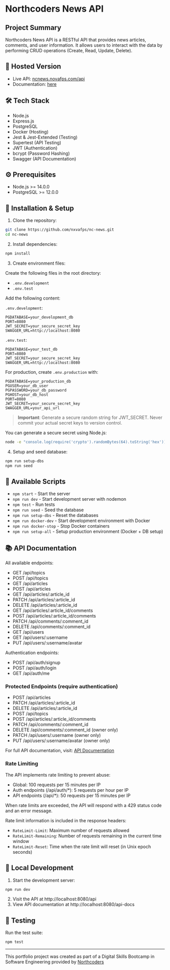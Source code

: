 # Northcoders News API

## Project Summary

Northcoders News API is a RESTful API that provides news articles, comments, and user information. It allows users to interact with the data by performing CRUD operations (Create, Read, Update, Delete).

## 🚀 Hosted Version

- Live API: [ncnews.novafps.com/api](https://ncnews.novafps.com/api)
- Documentation: [here](https://ncnews.novafps.com/api-docs)

## 🛠️ Tech Stack

- Node.js
- Express.js
- PostgreSQL
- Docker (Hosting)
- Jest & Jest-Extended (Testing)
- Supertest (API Testing)
- JWT (Authentication)
- bcrypt (Password Hashing)
- Swagger (API Documentation)

## ⚙️ Prerequisites

- Node.js >= 14.0.0
- PostgreSQL >= 12.0.0

## 🔧 Installation & Setup

1. Clone the repository:

```bash
git clone https://github.com/nxvafps/nc-news.git
cd nc-news
```

2. Install dependencies:

```bash
npm install
```

3. Create environment files:

Create the following files in the root directory:

- `.env.development`
- `.env.test`

Add the following content:

`.env.development`:

```env
PGDATABASE=your_development_db
PORT=8080
JWT_SECRET=your_secure_secret_key
SWAGGER_URL=http://localhost:8080
```

`.env.test`:

```env
PGDATABASE=your_test_db
PORT=8080
JWT_SECRET=your_secure_secret_key
SWAGGER_URL=http://localhost:8080
```

For production, create `.env.production` with:

```env
PGDATABASE=your_production_db
PGUSER=your_db_user
PGPASSWORD=your_db_password
PGHOST=your_db_host
PORT=8080
JWT_SECRET=your_secure_secret_key
SWAGGER_URL=your_api_url
```

> **Important**: Generate a secure random string for JWT_SECRET. Never commit your actual secret keys to version control.

You can generate a secure secret using Node.js:

```bash
node -e "console.log(require('crypto').randomBytes(64).toString('hex'))"
```

4. Setup and seed database:

```bash
npm run setup-dbs
npm run seed
```

## 🚦 Available Scripts

- `npm start` - Start the server
- `npm run dev` - Start development server with nodemon
- `npm test` - Run tests
- `npm run seed` - Seed the database
- `npm run setup-dbs` - Reset the databases
- `npm run docker-dev` - Start development environment with Docker
- `npm run docker-stop` - Stop Docker containers
- `npm run setup-all` - Setup production environment (Docker + DB setup)

## 📚 API Documentation

All available endpoints:

- GET /api/topics
- POST /api/topics
- GET /api/articles
- POST /api/articles
- GET /api/articles/:article_id
- PATCH /api/articles/:article_id
- DELETE /api/articles/:article_id
- GET /api/articles/:article_id/comments
- POST /api/articles/:article_id/comments
- PATCH /api/comments/:comment_id
- DELETE /api/comments/:comment_id
- GET /api/users
- GET /api/users/:username
- PUT /api/users/:username/avatar

Authentication endpoints:

- POST /api/auth/signup
- POST /api/auth/login
- GET /api/auth/me

### Protected Endpoints (require authentication)

- POST /api/articles
- PATCH /api/articles/:article_id
- DELETE /api/articles/:article_id
- POST /api/topics
- POST /api/articles/:article_id/comments
- PATCH /api/comments/:comment_id
- DELETE /api/comments/:comment_id (owner only)
- PATCH /api/users/:username (owner only)
- PUT /api/users/:username/avatar (owner only)

For full API documentation, visit: [API Documentation](http://ncnews.novafps.com/api-docs)

### Rate Limiting

The API implements rate limiting to prevent abuse:

- Global: 100 requests per 15 minutes per IP
- Auth endpoints (/api/auth/\*): 5 requests per hour per IP
- API endpoints (/api/\*): 50 requests per 15 minutes per IP

When rate limits are exceeded, the API will respond with a 429 status code and an error message.

Rate limit information is included in the response headers:

- `RateLimit-Limit`: Maximum number of requests allowed
- `RateLimit-Remaining`: Number of requests remaining in the current time window
- `RateLimit-Reset`: Time when the rate limit will reset (in Unix epoch seconds)

## 🚀 Local Development

1. Start the development server:

```bash
npm run dev
```

2. Visit the API at http://localhost:8080/api
3. View API documentation at http://localhost:8080/api-docs

## 🧪 Testing

Run the test suite:

```bash
npm test
```

---

This portfolio project was created as part of a Digital Skills Bootcamp in Software Engineering provided by [Northcoders](https://northcoders.com/)
